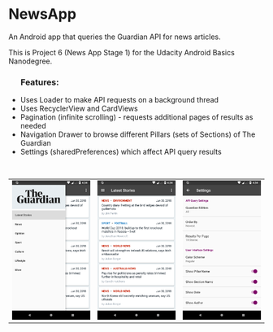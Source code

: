# NewsApp
An Android app that queries the Guardian API for news articles.

This is Project 6 (News App Stage 1) for the Udacity Android Basics Nanodegree.

<ul>
  <h3>Features:</h3>
  <li>Uses Loader to make API requests on a background thread</li>
  <li>Uses RecyclerView and CardViews</li>
  <li>Pagination (infinite scrolling) - requests additional pages of results as needed</li>
  <li>Navigation Drawer to browse different Pillars (sets of Sections) of The Guardian</li>
  <li>Settings (sharedPreferences) which affect API query results</li>
</ul>

<br>

<table>
  <tr>
    <td>
      <img src="screenshot2.png">
    </td>
        <td>
      <img src="screenshot1.png">
    </td>
        <td>
      <img src="screenshot3.png">
    </td>
  </tr>
</table>
